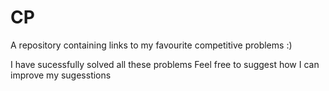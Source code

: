 # CP
A repository containing links to my favourite competitive problems :)

I have sucessfully solved all these problems
Feel free to suggest how I can improve my sugesstions
